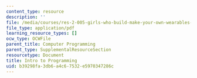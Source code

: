```yaml
---
content_type: resource
description: ''
file: /media/courses/res-2-005-girls-who-build-make-your-own-wearables-workshop-spring-2015/b39298fa3db6a4c67532e5970347286c_MITRES_2_005S15_intrprog.pdf
file_type: application/pdf
learning_resource_types: []
ocw_type: OCWFile
parent_title: Computer Programming
parent_type: SupplementalResourceSection
resourcetype: Document
title: Intro to Programming
uid: b39298fa-3db6-a4c6-7532-e5970347286c
---
```

